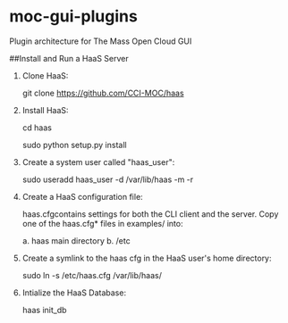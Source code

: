 # moc-gui-plugins
Plugin architecture for The Mass Open Cloud GUI

##Install and Run a HaaS Server
1. Clone HaaS: 
    
    git clone https://github.com/CCI-MOC/haas

2. Install HaaS:
    
    cd haas
    
    sudo python setup.py install

3. Create a system user called "haas_user":
    
    sudo useradd haas_user -d /var/lib/haas -m -r

4. Create a HaaS configuration file:
    
    haas.cfgcontains settings for both the CLI client and the server. Copy one of the haas.cfg* files in examples/ into:
    
      a. haas main directory
      b. /etc

5. Create a symlink to the haas cfg in the HaaS user's home directory:
    
    sudo ln -s /etc/haas.cfg /var/lib/haas/ 

6. Intialize the HaaS Database:
    
    haas init_db

